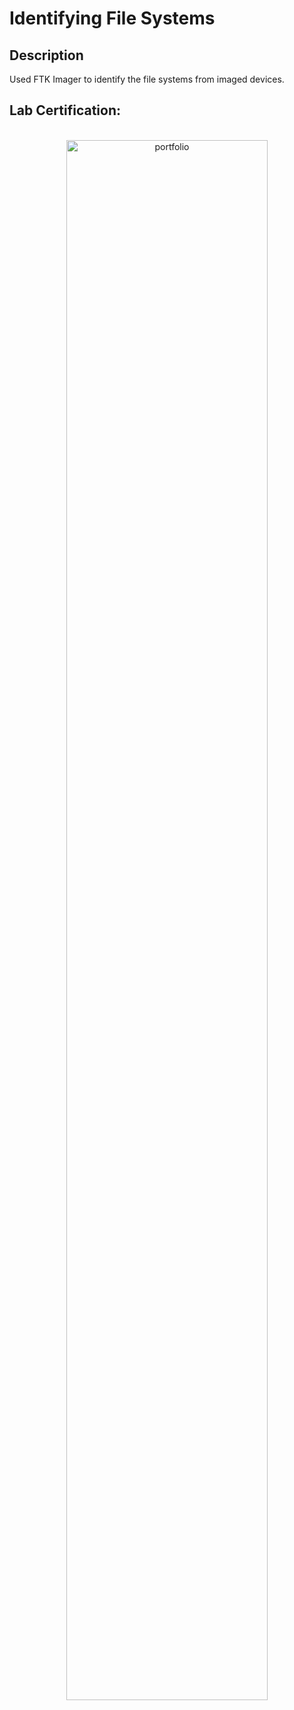 <h1>Identifying File Systems</h1>

<h2>Description</h2>
Used FTK Imager to identify the file systems from imaged devices.
<br />

<h2>Lab Certification:</h2>

<p align="center">
<br/>
<img src="https://i.imgur.com/uBQslsr.png" height="80%" width="80%" alt="portfolio"/>
<br />


<!--
 ```diff
- text in red
+ text in green
! text in orange
# text in gray
@@ text in purple (and bold)@@
```
--!>
